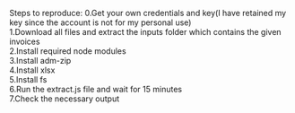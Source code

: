 Steps to reproduce:
0.Get your own credentials and key(I have retained my key since the account is not for my personal use)  
1.Download all files and extract the inputs folder which contains the given invoices  
2.Install required node modules  
3.Install adm-zip  
4.Install xlsx  
5.Install fs  
6.Run the extract.js file and wait for 15 minutes  
7.Check the necessary output  
